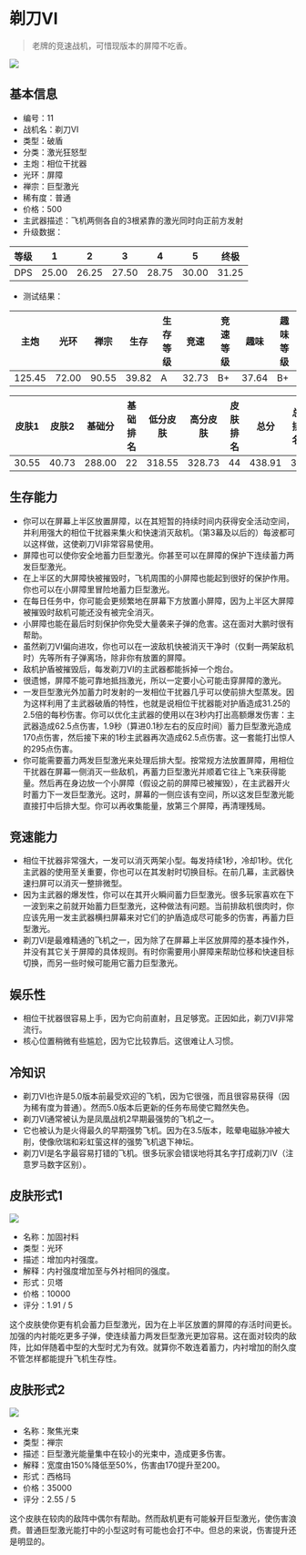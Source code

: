 # 剃刀VI

> 老牌的竞速战机，可惜现版本的屏障不吃香。

<img src="/ships/ship_11.png" style={{zoom:1}}/>

## 基本信息

- 编号：11
- 战机名：剃刀VI
- 类型：破盾
- 分类：激光狂怒型
- 主炮：相位干扰器
- 光环：屏障
- 禅宗：巨型激光
- 稀有度：普通
- 价格：500
- 主武器描述：飞机两侧各自的3根紧靠的激光同时向正前方发射
- 升级数据：

| 等级 | 1 | 2 | 3 | 4 | 5 | 终极 |
|--|--|--|--|--|--|--|
| DPS | 25.00 | 26.25 | 27.50 | 28.75 | 30.00 | 31.25 |

- 测试结果：

| 主炮 | 光环 | 禅宗 | 生存 | 生存等级 | 竞速 | 竞速等级 | 趣味 | 趣味等级 |
|--|--|--|--|--|--|--|--|--|
| 125.45 | 72.00 | 90.55 | 39.82 | A | 32.73 | B+ | 37.64 | B+ |

| 皮肤1 | 皮肤2 | 基础分 | 基础排名 | 低分皮肤 | 高分皮肤 | 皮肤排名 | 总分 | 总排名 |
|--|--|--|--|--|--|--|--|--|
| 30.55 | 40.73 | 288.00 | 22 | 318.55 | 328.73 | 44 | 438.91 | 39 |

## 生存能力

- 你可以在屏幕上半区放置屏障，以在其短暂的持续时间内获得安全活动空间，并利用强大的相位干扰器来集火和快速消灭敌机。（第3幕及以后的）每波都可以这样做，这使剃刀VI非常容易使用。
- 屏障也可以使你安全地蓄力巨型激光。你甚至可以在屏障的保护下连续蓄力两发巨型激光。
- 在上半区的大屏障快被摧毁时，飞机周围的小屏障也能起到很好的保护作用。你也可以在小屏障里冒险地蓄力巨型激光。
- 在每日任务中，你可能会更频繁地在屏幕下方放置小屏障，因为上半区大屏障被摧毁时敌机可能还没有被完全消灭。
- 小屏障也能在最后时刻保护你免受大量袭来子弹的危害。这在面对大鹏时很有帮助。
- 虽然剃刀VI偏向进攻，你也可以在一波敌机快被消灭干净时（仅剩一两架敌机时）先等所有子弹离场，除非你有放置的屏障。
- 敌机护盾被摧毁后，每发剃刀VI的主武器都能拆掉一个炮台。
- 很遗憾，屏障不能可靠地抵挡激光，所以一定要小心可能击穿屏障的激光。
- 一发巨型激光外加蓄力时发射的一发相位干扰器几乎可以使前排大型蒸发。因为这样利用了主武器破盾的特性，也就是说相位干扰器能对护盾造成31.25的2.5倍的每秒伤害。你可以优化主武器的使用以在3秒内打出高额爆发伤害：主武器造成62.5点伤害，1.9秒（算进0.1秒左右的反应时间）蓄力巨型激光造成170点伤害，然后接下来的1秒主武器再次造成62.5点伤害。这一套能打出惊人的295点伤害。
- 你可能需要蓄力两发巨型激光来处理后排大型。按常规方法放置屏障，用相位干扰器在屏幕一侧消灭一些敌机，再蓄力巨型激光并顺着它往上飞来获得能量。然后再在身边放一个小屏障（假设之前的屏障已被摧毁），在主武器开火时蓄力下一发巨型激光。这时，屏幕的一侧应该有空间，所以这发巨型激光能直接打中后排大型。你可以再收集能量，放第三个屏障，再清理残局。

## 竞速能力

- 相位干扰器非常强大，一发可以消灭两架小型。每发持续1秒，冷却1秒。优化主武器的使用至关重要，你也可以在其发射时切换目标。在前几幕，主武器快速扫屏可以消灭一整排微型。
- 因为主武器的爆发性，你可以在其开火瞬间蓄力巨型激光。很多玩家喜欢在下一波到来之前就开始蓄力巨型激光，这种做法有问题。当前排敌机很肉时，你应该先用一发主武器横扫屏幕来对它们的护盾造成尽可能多的伤害，再蓄力巨型激光。
- 剃刀VI是最难精通的飞机之一，因为除了在屏幕上半区放屏障的基本操作外，并没有其它关于屏障的具体规则。有时你需要用小屏障来帮助位移和快速目标切换，而另一些时候可能用它蓄力巨型激光。

## 娱乐性

- 相位干扰器很容易上手，因为它向前直射，且足够宽。正因如此，剃刀VI非常流行。
- 核心位置稍微有些尴尬，因为它比较靠后。这很难让人习惯。

## 冷知识

- 剃刀VI也许是5.0版本前最受欢迎的飞机，因为它很强，而且很容易获得（因为稀有度为普通）。然而5.0版本后更新的任务布局使它黯然失色。
- 剃刀VI通常被认为是凤凰战机2早期最强势的飞机之一。
- 它也被认为是火得最久的早期强势飞机。因为在3.5版本，眩晕电磁脉冲被大削，使像欣瑞和彩虹萤这样的强势飞机退下神坛。
- 剃刀VI是名字最容易打错的飞机。很多玩家会错误地将其名字打成剃刀IV（注意罗马数字区别）。

## 皮肤形式1

<img src="/ships/ship_11_apex_1.png" style={{zoom:1}}/>

- 名称：加固衬料
- 类型：光环
- 描述：增加内衬强度。
- 解释：内衬强度增加至与外衬相同的强度。
- 形式：贝塔
- 价格：10000
- 评分：1.91 / 5

这个皮肤使你更有机会蓄力巨型激光，因为在上半区放置的屏障的存活时间更长。加强的内衬能吃更多子弹，使连续蓄力两发巨型激光更加容易。这在面对较肉的敌阵，比如伴随着中型的大型时尤为有效。就算你不敢连着蓄力，内衬增加的耐久度不管怎样都能提升飞机生存性。

## 皮肤形式2

<img src="/ships/ship_11_apex_2.png" style={{zoom:1}}/>

- 名称：聚焦光束
- 类型：禅宗
- 描述：巨型激光能量集中在较小的光束中，造成更多伤害。
- 解释：宽度由150%降低至50%，伤害由170提升至200。
- 形式：西格玛
- 价格：35000
- 评分：2.55 / 5

这个皮肤在较肉的敌阵中偶尔有帮助。然而敌机更有可能躲开巨型激光，使伤害浪费。普通巨型激光能打中的小型这时有可能也会打不中。但总的来说，伤害提升还是明显的。
